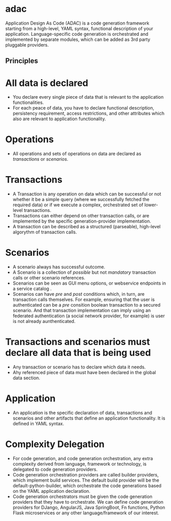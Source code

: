 # adac
Application Design As Code (ADAC) is a code generation framework starting from a high-level, YAML syntax, functional description of your application. Language-specific code generation is orchestrated and implemented by separate modules, which can be added as 3rd party pluggable providers.

## Principles
# All data is declared
* You declare every single piece of data that is relevant to the application functionalities. 
* For each peace of data, you have to declare functional description, persistency requirement, access restrictions, and other attributes which also are relevant to application functionality.
# Operations
* All operations and sets of operations on data are declared as *transactions* or *scenarios*.
# Transactions
* A Transaction is any operation on data which can be successful or not whether it be a simple query (where we successfully fetched the required data) or if we execute a complex, orchestrated set of lower-level transactions. 
* Transactions can either depend on other transaction calls, or are implemented by the specific generation-provider implementation.
* A transaction can be described as a structured (parseable), high-level algorythm of transaction calls.
# Scenarios
* A scenario always has successful outcome.
* A Scenario is a collection of *possible* but not *mandatory* transaction calls or other scenario references.
* Scenarios can be seen as GUI menu options, or webservice endpoints in a service catalog .
* Scenarios can have *pre* and *post* conditions which, in turn, are transaction calls themselves. For example, ensuring that the user is authenticated can be a *pre* consition boolean transaction to a secured scenario. And that transaction implementation can imply using an federated authentication (a social network provider, for example) is user is not already aunthenticated. 
# Transactions and scenarios must declare all data that is being used
* Any transaction or scenario has to declare which data it needs.
* Ahy referenced piece of data must have been declared in the global data section.
# Application
* An application is the specific declaration of data, transactions and scenarios and other artifacts that define an application functionality. It is defined in YAML syntax. 
# Complexity Delegation
* For code generation, and code generation orchestration, any extra complexity derived from language, framework or technology, is delegated to code generation providers.
* Code generation orchestration providers are called builder providers, which implement build services. The default build provider will be the default-python-builder, which orchestrate the code generations based on the YAML application declaration. 
* Code generation orchestrators must be given the code generation providers that they have to orchestrate. We can define code generation providers for DJango, AngularJS, Java SpringBoot, Fn functions, Python Flask microservices or any other language/framework of our interest. 
